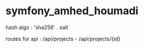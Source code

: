 # symfony_amhed_houmadi
hash algo : 'sha256' . salt

routes for api : /api/projects - /api/projects/{id}
